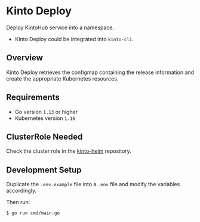 # Kinto Deploy

Deploy KintoHub service into a namespace.

- Kinto Deploy could be integrated into `kinto-cli`.

## Overview

Kinto Deploy retrieves the configmap containing the release information and create the appropriate Kubernetes resources.

## Requirements

- Go version `1.13` or higher
- Kubernetes version `1.16`

## ClusterRole Needed

Check the cluster role in the [kinto-helm](https://github.com/kintoproj/kinto-helm) repository.

## Development Setup

Duplicate the `.env.example` file into a `.env` file and modify the variables accordingly.

Then run:

```shell script
$ go run cmd/main.go
```
